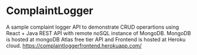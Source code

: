 # ComplaintLogger
A sample complaint logger API to demonstrate CRUD operartions using React + Java REST API with remote noSQL instance of MongoDB.
MongoDB is hosted at mongoDB Atlas free tier
API and Frontend is hosted at Heroku cloud.
https://complaintloggerfrontend.herokuapp.com/

